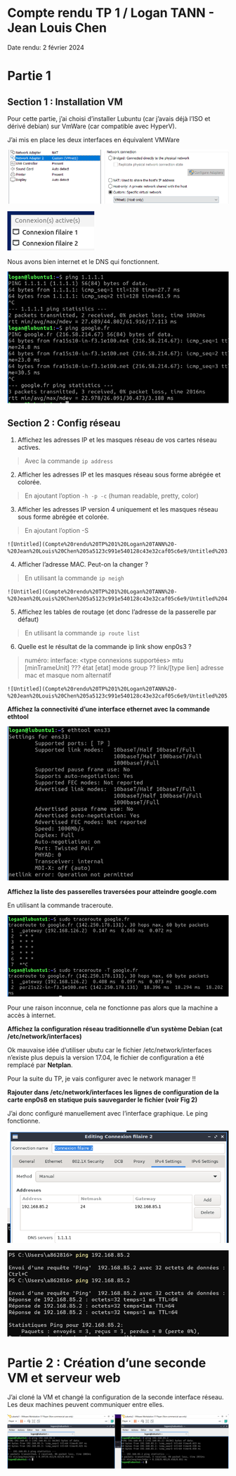 # Compte rendu TP 1 / Logan TANN - Jean Louis Chen

Date rendu: 2 février 2024

# Partie 1

## Section 1 : Installation VM

Pour cette partie, j’ai choisi d’installer Lubuntu (car j’avais déjà l’ISO et dérivé debian) sur VmWare (car compatible avec HyperV).

J’ai mis en place les deux interfaces en équivalent VMWare

![Untitled](Compte%20rendu%20TP%201%20Logan%20TANN%20-%20Jean%20Louis%20Chen%205a5123c991e540128c43e32caf05c6e9/Untitled.png)

![Untitled](Compte%20rendu%20TP%201%20Logan%20TANN%20-%20Jean%20Louis%20Chen%205a5123c991e540128c43e32caf05c6e9/Untitled%201.png)

Nous avons bien internet et le DNS qui fonctionnent.

![Untitled](Compte%20rendu%20TP%201%20Logan%20TANN%20-%20Jean%20Louis%20Chen%205a5123c991e540128c43e32caf05c6e9/Untitled%202.png)

## Section 2 : Config réseau

1. Affichez les adresses IP et les masques réseau de vos cartes réseau actives.
> Avec la commande `ip address`
2. Afficher les adresses IP et les masques réseau sous forme abrégée et colorée.
> En ajoutant l’option `-h -p -c` (human readable, pretty, color)
3. Afficher les adresses IP version 4 uniquement et les masques réseau sous forme abrégée et colorée.
> En ajoutant l’option -S
    
    ![Untitled](Compte%20rendu%20TP%201%20Logan%20TANN%20-%20Jean%20Louis%20Chen%205a5123c991e540128c43e32caf05c6e9/Untitled%203.png)
    
4. Afficher l’adresse MAC. Peut-on la changer ?
> En utilisant la commande `ip neigh`
    
    ![Untitled](Compte%20rendu%20TP%201%20Logan%20TANN%20-%20Jean%20Louis%20Chen%205a5123c991e540128c43e32caf05c6e9/Untitled%204.png)
    
5. Affichez les tables de routage (et donc l’adresse de la passerelle par défaut)
> En utilisant la commande `ip route list`
6. Quelle est le résultat de la commande ip link show enp0s3 ?
> numéro: interface: <type connexions supportées> mtu [minTrameUnit] ??? état [etat] mode group ??
link/[type lien] adresse mac et masque
nom alternatif
    
    ![Untitled](Compte%20rendu%20TP%201%20Logan%20TANN%20-%20Jean%20Louis%20Chen%205a5123c991e540128c43e32caf05c6e9/Untitled%205.png)
    

**Affichez la connectivité d’une interface ethernet avec la commande ethtool**

![Untitled](Compte%20rendu%20TP%201%20Logan%20TANN%20-%20Jean%20Louis%20Chen%205a5123c991e540128c43e32caf05c6e9/Untitled%206.png)

**Affichez la liste des passerelles traversées pour atteindre google.com**

En utilisant la commande traceroute. 

![Pour une raison inconnue, cela ne fonctionne pas alors que la machine a accès à internet.](Compte%20rendu%20TP%201%20Logan%20TANN%20-%20Jean%20Louis%20Chen%205a5123c991e540128c43e32caf05c6e9/Untitled%207.png)

Pour une raison inconnue, cela ne fonctionne pas alors que la machine a accès à internet.

**Affichez la configuration réseau traditionnelle d’un système Debian (cat
/etc/network/interfaces)**

Ok mauvaise idée d’utiliser ubutu car le fichier /etc/network/interfaces n’existe plus depuis la version 17.04, le fichier de configuration a été remplacé par **Netplan**.

Pour la suite du TP, je vais configurer avec le network manager !!

**Rajouter dans /etc/network/interfaces les lignes de configuration de la carte enp0s8 en
statique puis sauvegarder le fichier (voir Fig 2)**

J’ai donc configuré manuellement avec l’interface graphique. Le ping fonctionne.

![Untitled](Compte%20rendu%20TP%201%20Logan%20TANN%20-%20Jean%20Louis%20Chen%205a5123c991e540128c43e32caf05c6e9/Untitled%208.png)

![Untitled](Compte%20rendu%20TP%201%20Logan%20TANN%20-%20Jean%20Louis%20Chen%205a5123c991e540128c43e32caf05c6e9/Untitled%209.png)

# Partie 2 : Création d’une seconde VM et serveur web

J’ai cloné la VM et changé la configuration de la seconde interface réseau. Les deux machines peuvent communiquer entre elles.

![Untitled](Compte%20rendu%20TP%201%20Logan%20TANN%20-%20Jean%20Louis%20Chen%205a5123c991e540128c43e32caf05c6e9/Untitled%2010.png)
